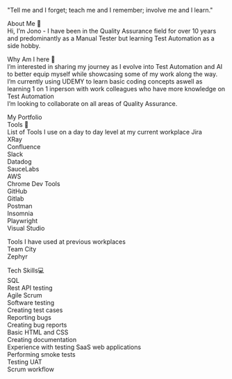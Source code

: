 "Tell me and I forget; teach me and I remember; involve me and I learn."  

About Me 👋   
Hi, I’m Jono - I have been in the Quality Assurance field for over 10 years and predominantly as a Manual Tester but learning Test Automation as a side hobby. 

Why Am I here 🏢  
I’m interested in sharing my journey as I evolve into Test Automation and AI to better equip myself while showcasing some of my work along the way.  
I’m currently using UDEMY to learn basic coding concepts aswell as learning 1 on 1 inperson with work colleagues who have more knowledge on Test Automation  
I’m looking to collaborate on all areas of Quality Assurance.  

My Portfolio  
Tools 🔧  
List of Tools I use on a day to day level at my current workplace
Jira  
XRay  
Confluence  
Slack  
Datadog  
SauceLabs  
AWS  
Chrome Dev Tools  
GitHub  
Gitlab  
Postman  
Insomnia  
Playwright  
Visual Studio  
  
Tools I have used at previous workplaces  
Team City  
Zephyr  

Tech Skills💻  
SQL  
Rest API testing    
Agile Scrum  
Software testing  
Creating test cases  
Reporting bugs  
Creating bug reports    
Basic HTML and CSS  
Creating documentation  
Experience with testing SaaS web applications  
Performing smoke tests  
Testing UAT  
Scrum workflow  



<!---
hybr1d-jono/hybr1d-jono is a ✨ special ✨ repository because its `README.md` (this file) appears on your GitHub profile.
You can click the Preview link to take a look at your changes.
--->
